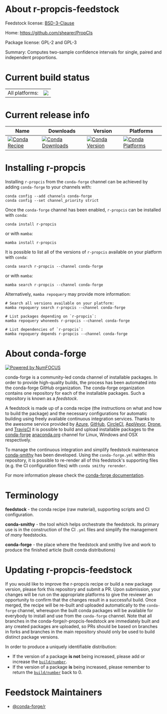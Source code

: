 About r-propcis-feedstock
=========================

Feedstock license: [BSD-3-Clause](https://github.com/conda-forge/r-propcis-feedstock/blob/main/LICENSE.txt)

Home: https://github.com/shearer/PropCIs

Package license: GPL-2 and GPL-3

Summary: Computes two-sample confidence intervals for single, paired and independent proportions.

Current build status
====================


<table><tr><td>All platforms:</td>
    <td>
      <a href="https://dev.azure.com/conda-forge/feedstock-builds/_build/latest?definitionId=1469&branchName=main">
        <img src="https://dev.azure.com/conda-forge/feedstock-builds/_apis/build/status/r-propcis-feedstock?branchName=main">
      </a>
    </td>
  </tr>
</table>

Current release info
====================

| Name | Downloads | Version | Platforms |
| --- | --- | --- | --- |
| [![Conda Recipe](https://img.shields.io/badge/recipe-r--propcis-green.svg)](https://anaconda.org/conda-forge/r-propcis) | [![Conda Downloads](https://img.shields.io/conda/dn/conda-forge/r-propcis.svg)](https://anaconda.org/conda-forge/r-propcis) | [![Conda Version](https://img.shields.io/conda/vn/conda-forge/r-propcis.svg)](https://anaconda.org/conda-forge/r-propcis) | [![Conda Platforms](https://img.shields.io/conda/pn/conda-forge/r-propcis.svg)](https://anaconda.org/conda-forge/r-propcis) |

Installing r-propcis
====================

Installing `r-propcis` from the `conda-forge` channel can be achieved by adding `conda-forge` to your channels with:

```
conda config --add channels conda-forge
conda config --set channel_priority strict
```

Once the `conda-forge` channel has been enabled, `r-propcis` can be installed with `conda`:

```
conda install r-propcis
```

or with `mamba`:

```
mamba install r-propcis
```

It is possible to list all of the versions of `r-propcis` available on your platform with `conda`:

```
conda search r-propcis --channel conda-forge
```

or with `mamba`:

```
mamba search r-propcis --channel conda-forge
```

Alternatively, `mamba repoquery` may provide more information:

```
# Search all versions available on your platform:
mamba repoquery search r-propcis --channel conda-forge

# List packages depending on `r-propcis`:
mamba repoquery whoneeds r-propcis --channel conda-forge

# List dependencies of `r-propcis`:
mamba repoquery depends r-propcis --channel conda-forge
```


About conda-forge
=================

[![Powered by
NumFOCUS](https://img.shields.io/badge/powered%20by-NumFOCUS-orange.svg?style=flat&colorA=E1523D&colorB=007D8A)](https://numfocus.org)

conda-forge is a community-led conda channel of installable packages.
In order to provide high-quality builds, the process has been automated into the
conda-forge GitHub organization. The conda-forge organization contains one repository
for each of the installable packages. Such a repository is known as a *feedstock*.

A feedstock is made up of a conda recipe (the instructions on what and how to build
the package) and the necessary configurations for automatic building using freely
available continuous integration services. Thanks to the awesome service provided by
[Azure](https://azure.microsoft.com/en-us/services/devops/), [GitHub](https://github.com/),
[CircleCI](https://circleci.com/), [AppVeyor](https://www.appveyor.com/),
[Drone](https://cloud.drone.io/welcome), and [TravisCI](https://travis-ci.com/)
it is possible to build and upload installable packages to the
[conda-forge](https://anaconda.org/conda-forge) [anaconda.org](https://anaconda.org/)
channel for Linux, Windows and OSX respectively.

To manage the continuous integration and simplify feedstock maintenance
[conda-smithy](https://github.com/conda-forge/conda-smithy) has been developed.
Using the ``conda-forge.yml`` within this repository, it is possible to re-render all of
this feedstock's supporting files (e.g. the CI configuration files) with ``conda smithy rerender``.

For more information please check the [conda-forge documentation](https://conda-forge.org/docs/).

Terminology
===========

**feedstock** - the conda recipe (raw material), supporting scripts and CI configuration.

**conda-smithy** - the tool which helps orchestrate the feedstock.
                   Its primary use is in the construction of the CI ``.yml`` files
                   and simplify the management of *many* feedstocks.

**conda-forge** - the place where the feedstock and smithy live and work to
                  produce the finished article (built conda distributions)


Updating r-propcis-feedstock
============================

If you would like to improve the r-propcis recipe or build a new
package version, please fork this repository and submit a PR. Upon submission,
your changes will be run on the appropriate platforms to give the reviewer an
opportunity to confirm that the changes result in a successful build. Once
merged, the recipe will be re-built and uploaded automatically to the
`conda-forge` channel, whereupon the built conda packages will be available for
everybody to install and use from the `conda-forge` channel.
Note that all branches in the conda-forge/r-propcis-feedstock are
immediately built and any created packages are uploaded, so PRs should be based
on branches in forks and branches in the main repository should only be used to
build distinct package versions.

In order to produce a uniquely identifiable distribution:
 * If the version of a package **is not** being increased, please add or increase
   the [``build/number``](https://docs.conda.io/projects/conda-build/en/latest/resources/define-metadata.html#build-number-and-string).
 * If the version of a package **is** being increased, please remember to return
   the [``build/number``](https://docs.conda.io/projects/conda-build/en/latest/resources/define-metadata.html#build-number-and-string)
   back to 0.

Feedstock Maintainers
=====================

* [@conda-forge/r](https://github.com/conda-forge/r/)

